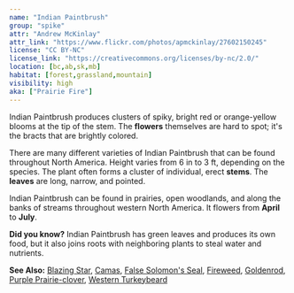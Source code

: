 ```yaml
---
name: "Indian Paintbrush"
group: "spike"
attr: "Andrew McKinlay"
attr_link: "https://www.flickr.com/photos/apmckinlay/27602150245"
license: "CC BY-NC"
license_link: "https://creativecommons.org/licenses/by-nc/2.0/"
location: [bc,ab,sk,mb]
habitat: [forest,grassland,mountain]
visibility: high
aka: ["Prairie Fire"]
---
```

Indian Paintbrush produces clusters of spiky, bright red or orange-yellow blooms at the tip of the stem. The **flowers** themselves are hard to spot; it's the bracts that are brightly colored.

There are many different varieties of Indian Paintbrush that can be found throughout North America. Height varies from 6 in to 3 ft, depending on the species. The plant often forms a cluster of individual, erect **stems**. The **leaves** are long, narrow, and pointed.

Indian Paintbrush can be found in prairies, open woodlands, and along the banks of streams throughout western North America. It flowers from **April** to **July**.

**Did you know?** Indian Paintbrush has green leaves and produces its own food, but it also joins roots with neighboring plants to steal water and nutrients.

<!-- generated, do not edit -->
**See Also:**
[Blazing Star](/plants/blazstar),
[Camas](/plants/camas),
[False Solomon's Seal](/plants/falsesol),
[Fireweed](/plants/fireweed),
[Goldenrod](/plants/goldrod),
[Purple Prairie-clover](/plants/pupclover),
[Western Turkeybeard](/plants/westturk)

